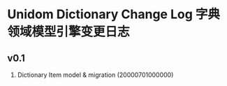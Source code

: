 # Unidom Dictionary Change Log 字典领域模型引擎变更日志

## v0.1
1. Dictionary Item model & migration (20000701000000)
